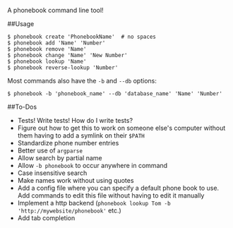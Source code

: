 A phonebook command line tool!

##Usage
    
    $ phonebook create 'PhonebookName'  # no spaces
    $ phonebook add 'Name' 'Number'
    $ phonebook remove 'Name'
    $ phonebook change 'Name' 'New Number'
    $ phonebook lookup 'Name'
    $ phonebook reverse-lookup 'Number'

Most commands also have the `-b` and `--db` options:

    $ phonebook -b 'phonebook_name' --db 'database_name' 'Name' 'Number'


##To-Dos

* Tests! Write tests! How do I write tests?
* Figure out how to get this to work on someone else's computer without them having to add a symlink on their `$PATH`
* Standardize phone number entries
* Better use of `argparse`
* Allow search by partial name
* Allow `-b phonebook` to occur anywhere in command
* Case insensitive search
* Make names work without using quotes
* Add a config file where you can specify a default phone book to use. Add commands to edit this file without having to edit it manually
* Implement a http backend (`phonebook lookup Tom -b 'http://mywebsite/phonebook'` etc.)
* Add tab completion